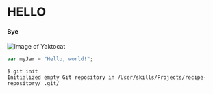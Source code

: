 # HELLO
#### Bye
![Image of Yaktocat](https://octodex.github.com/images/yaktocat.png)

``` javascript
var myJar = "Hello, world!";
````

````
$ git init
Initialized empty Git repository in /User/skills/Projects/recipe-repository/ .git/
````
